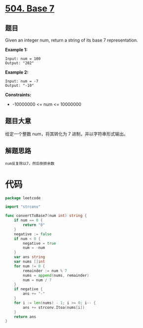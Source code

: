 # [504. Base 7](https://leetcode-cn.com/problems/base-7/)

## 题目

Given an integer num, return a string of its base 7 representation.

**Example 1:**

    Input: num = 100
    Output: "202"

**Example 2:**

    Input: num = -7
    Output: "-10"

**Constraints:**

- -10000000 <= num <= 10000000

## 题目大意

给定一个整数 num，将其转化为 7 进制，并以字符串形式输出。

## 解题思路

    num反复除以7，然后倒排余数

# 代码

```go
package leetcode

import "strconv"

func convertToBase7(num int) string {
	if num == 0 {
		return "0"
	}
	negative := false
	if num < 0 {
		negative = true
		num = -num
	}
	var ans string
	var nums []int
	for num != 0 {
		remainder := num % 7
		nums = append(nums, remainder)
		num = num / 7
	}
	if negative {
		ans += "-"
	}
	for i := len(nums) - 1; i >= 0; i-- {
		ans += strconv.Itoa(nums[i])
	}
	return ans
}
```